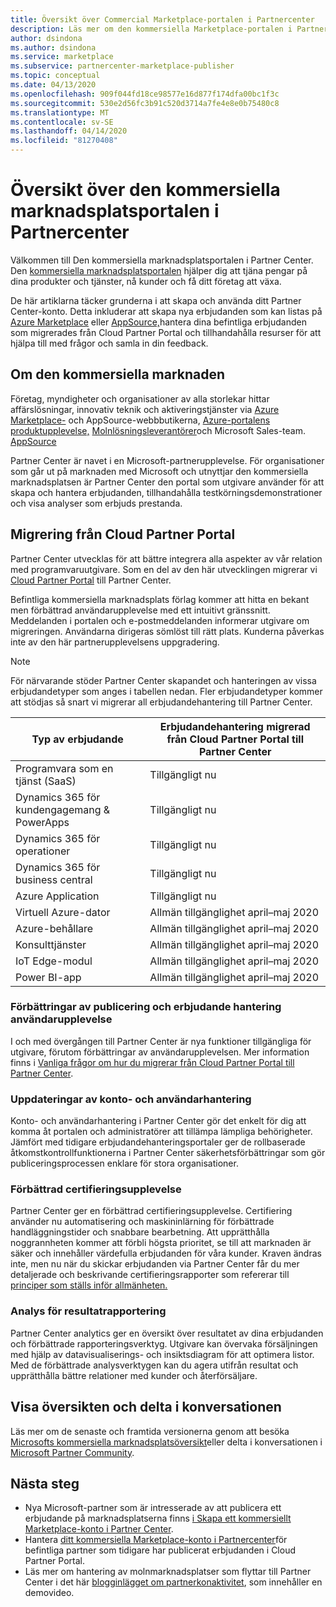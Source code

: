```yaml
---
title: Översikt över Commercial Marketplace-portalen i Partnercenter
description: Läs mer om den kommersiella Marketplace-portalen i Partner Center och hur du listar och säljer erbjudanden på Azure Marketplace, AppSource och csp-programmet (Cloud Solution Provider).
author: dsindona
ms.author: dsindona
ms.service: marketplace
ms.subservice: partnercenter-marketplace-publisher
ms.topic: conceptual
ms.date: 04/13/2020
ms.openlocfilehash: 909f044fd18ce98577e16d877f174dfa00bc1f3c
ms.sourcegitcommit: 530e2d56fc3b91c520d3714a7fe4e8e0b75480c8
ms.translationtype: MT
ms.contentlocale: sv-SE
ms.lasthandoff: 04/14/2020
ms.locfileid: "81270408"
---
```

# <a name="overview-of-the-commercial-marketplace-portal-in-partner-center"></a>Översikt över den kommersiella marknadsplatsportalen i Partnercenter

Välkommen till Den kommersiella marknadsplatsportalen i Partner Center. Den [kommersiella marknadsplatsportalen](https://partner.microsoft.com/dashboard/commercial-marketplace/) hjälper dig att tjäna pengar på dina produkter och tjänster, nå kunder och få ditt företag att växa.

De här artiklarna täcker grunderna i att skapa och använda ditt Partner Center-konto. Detta inkluderar att skapa nya erbjudanden som kan listas på [Azure Marketplace](https://azuremarketplace.microsoft.com/) eller [AppSource,](https://appsource.microsoft.com/)hantera dina befintliga erbjudanden som migrerades från Cloud Partner Portal och tillhandahålla resurser för att hjälpa till med frågor och samla in din feedback.

## <a name="about-the-commercial-marketplace"></a>Om den kommersiella marknaden

Företag, myndigheter och organisationer av alla storlekar hittar affärslösningar, innovativ teknik och aktiveringstjänster via [Azure Marketplace-](https://azuremarketplace.microsoft.com/) och AppSource-webbbutikerna, [Azure-portalens produktupplevelse,](https://portal.azure.com) [Molnlösningsleverantörer](https://partner.microsoft.com/cloud-solution-provider)och Microsoft Sales-team. [AppSource](https://appsource.microsoft.com/)

Partner Center är navet i en Microsoft-partnerupplevelse. För organisationer som går ut på marknaden med Microsoft och utnyttjar den kommersiella marknadsplatsen är Partner Center den portal som utgivare använder för att skapa och hantera erbjudanden, tillhandahålla testkörningsdemonstrationer och visa analyser som erbjuds prestanda.

## <a name="migration-from-cloud-partner-portal"></a>Migrering från Cloud Partner Portal

Partner Center utvecklas för att bättre integrera alla aspekter av vår relation med programvaruutgivare. Som en del av den här utvecklingen migrerar vi [Cloud Partner Portal](https://cloudpartner.azure.com/) till Partner Center.

Befintliga kommersiella marknadsplats förlag kommer att hitta en bekant men förbättrad användarupplevelse med ett intuitivt gränssnitt. Meddelanden i portalen och e-postmeddelanden informerar utgivare om migreringen. Användarna dirigeras sömlöst till rätt plats. Kunderna påverkas inte av den här partnerupplevelsens uppgradering.

>[!NOTE]
>För närvarande stöder Partner Center skapandet och hanteringen av vissa erbjudandetyper som anges i tabellen nedan. Fler erbjudandetyper kommer att stödjas så snart vi migrerar all erbjudandehantering till Partner Center.

|Typ av erbjudande  |Erbjudandehantering migrerad från Cloud Partner Portal till Partner Center  |
|---------|---------|
|Programvara som en tjänst (SaaS)     | Tillgängligt nu       |
|Dynamics 365 för kundengagemang & PowerApps     | Tillgängligt nu         |
|Dynamics 365 för operationer     | Tillgängligt nu        |
|Dynamics 365 för business central     | Tillgängligt nu        |
|Azure Application     | Tillgängligt nu        |
|Virtuell Azure-dator     | Allmän tillgänglighet april–maj 2020        |
|Azure-behållare     | Allmän tillgänglighet april–maj 2020        |
|Konsulttjänster     | Allmän tillgänglighet april–maj 2020        |
|IoT Edge-modul     | Allmän tillgänglighet april–maj 2020        |
|Power BI-app    | Allmän tillgänglighet april–maj 2020        |

### <a name="improvements-on-publishing-and-offer-management-user-experience"></a>Förbättringar av publicering och erbjudande hantering användarupplevelse

I och med övergången till Partner Center är nya funktioner tillgängliga för utgivare, förutom förbättringar av användarupplevelsen.  Mer information finns i [Vanliga frågor om hur du migrerar från Cloud Partner Portal till Partner Center](https://docs.microsoft.com/azure/marketplace/cloud-partner-portal-orig/cloud-partner-portal-migration-faq).

### <a name="account-and-user-management-updates"></a>Uppdateringar av konto- och användarhantering

Konto- och användarhantering i Partner Center gör det enkelt för dig att komma åt portalen och administratörer att tillämpa lämpliga behörigheter. Jämfört med tidigare erbjudandehanteringsportaler ger de rollbaserade åtkomstkontrollfunktionerna i Partner Center säkerhetsförbättringar som gör publiceringsprocessen enklare för stora organisationer.

### <a name="improved-certification-experience"></a>Förbättrad certifieringsupplevelse

Partner Center ger en förbättrad certifieringsupplevelse. Certifiering använder nu automatisering och maskininlärning för förbättrade handläggningstider och snabbare bearbetning. Att upprätthålla noggrannheten kommer att förbli högsta prioritet, se till att marknaden är säker och innehåller värdefulla erbjudanden för våra kunder. Kraven ändras inte, men nu när du skickar erbjudanden via Partner Center får du mer detaljerade och beskrivande certifieringsrapporter som refererar till [principer som ställs inför allmänheten.](https://docs.microsoft.com/legal/marketplace/certification-policies)

### <a name="analytics-for-performance-reporting"></a>Analys för resultatrapportering

Partner Center analytics ger en översikt över resultatet av dina erbjudanden och förbättrade rapporteringsverktyg. Utgivare kan övervaka försäljningen med hjälp av datavisualiserings- och insiktsdiagram för att optimera listor. Med de förbättrade analysverktygen kan du agera utifrån resultat och upprätthålla bättre relationer med kunder och återförsäljare.

## <a name="view-the-roadmap-and-join-the-conversation"></a>Visa översikten och delta i konversationen

Läs mer om de senaste och framtida versionerna genom att besöka [Microsofts kommersiella marknadsplatsöversikt](https://docs.microsoft.com/azure/marketplace/marketplace-roadmap)eller delta i konversationen i [Microsoft Partner Community](https://www.microsoftpartnercommunity.com/).

## <a name="next-steps"></a>Nästa steg

- Nya Microsoft-partner som är intresserade av att publicera ett erbjudande på marknadsplatserna finns [i Skapa ett kommersiellt Marketplace-konto i Partner Center](https://docs.microsoft.com/azure/marketplace/partner-center-portal/create-account).
- Hantera [ditt kommersiella Marketplace-konto i Partnercenter](https://docs.microsoft.com/azure/marketplace/partner-center-portal/manage-account)för befintliga partner som tidigare har publicerat erbjudanden i Cloud Partner Portal.
- Läs mer om hantering av molnmarknadsplatser som flyttar till Partner Center i det här [blogginlägget om partnerkonaktivitet](https://www.microsoftpartnercommunity.com/t5/Azure-Marketplace-and-AppSource/Cloud-Marketplace-In-Partner-Center/m-p/9738#M293), som innehåller en demovideo.
